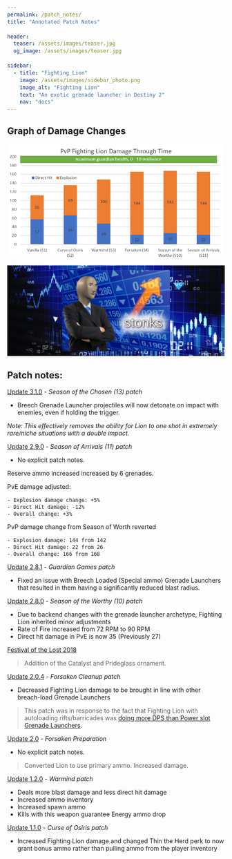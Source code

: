 ```yaml
---
permalink: /patch_notes/
title: "Annotated Patch Notes"

header:
  teaser: /assets/images/teaser.jpg
  og_image: /assets/images/teaser.jpg

sidebar:
  - title: "Fighting Lion"
    image: /assets/images/sidebar_photo.png
    image_alt: "Fighting Lion"
    text: "An exotic grenade launcher in Destiny 2"
    nav: "docs"
---
```


## Graph of Damage Changes

![Fighting Lion Damage per Patch](/assets/images/damage.png)

![Stonks!](/assets/images/stonks.jpg)

## Patch notes:

[Update 3.1.0](https://www.bungie.net/en/News/Article/50097) - _Season of the Chosen (13) patch_

- Breech Grenade Launcher projectiles will now detonate on impact with enemies, even if holding the trigger.

_Note: This effectively removes the ability for Lion to one shot in extremely rare/niche situations with a double impact._

[Update 2.9.0](https://www.bungie.net/en/Explore/Detail/News/49188) - _Season of Arrivals (11) patch_

- No explicit patch notes.

Reserve ammo increased increased by 6 grenades.

PvE damage adjusted:

    - Explosion damage change: +5%
    - Direct Hit damage: -12%
    - Overall change: +3%

PvP damage change from Season of Worth reverted

    - Explosion damage: 144 from 142
    - Direct Hit damage: 22 from 26
    - Overall change: 166 from 168


[Update 2.8.1](https://www.bungie.net/en/News/Article/48959) - _Guardian Games patch_

- Fixed an issue with Breech Loaded (Special ammo) Grenade Launchers that resulted in them having a significantly reduced blast radius.

[Update 2.8.0](https://www.bungie.net/en/Explore/Detail/News/48838) - _Season of the Worthy (10) patch_

- Due to backend changes with the grenade launcher archetype, Fighting Lion inherited minor adjustments
- Rate of Fire increased from 72 RPM to 90 RPM
- Direct hit damage in PvE is now 35 (Previously 27)

[Festival of the Lost 2018](https://www.bungie.net/en/News/Article/47315)

> Addition of the Catalyst and Prideglass ornament.

[Update 2.0.4](https://www.bungie.net/en/News/Article/47335) - _Forsaken Cleanup patch_

- Decreased Fighting Lion damage to be brought in line with other breach-load Grenade Launchers

> This patch was in response to the fact that Fighting Lion with autoloading rifts/barricades was [doing more DPS than Power slot Grenade Launchers](https://www.reddit.com/r/DestinyTheGame/comments/9bbiwp/fighting_lion_is_currently_extremely_powerful_in/).

[Update 2.0](https://www.bungie.net/en/News/Article/47127) - _Forsaken Preparation_

- No explicit patch notes.

> Converted Lion to use primary ammo. Increased damage.

[Update 1.2.0](https://www.bungie.net/en/News/Article/46849) - _Warmind patch_
- Deals more blast damage and less direct hit damage
- Increased ammo inventory
- Increased spawn ammo
- Kills with this weapon guarantee Energy ammo drop

[Update 1.1.0](https://www.bungie.net/en/News/Article/46522) - _Curse of Osiris patch_

- Increased Fighting Lion damage and changed Thin the Herd perk to now grant bonus ammo rather than pulling ammo from the player inventory
